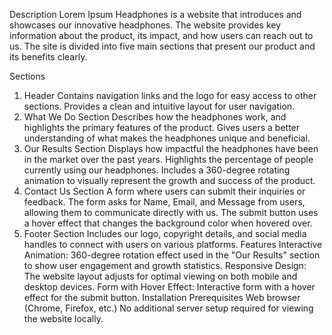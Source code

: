 Description
Lorem Ipsum Headphones is a website that introduces and showcases our innovative headphones. The website provides key information about the product, its impact, and how users can reach out to us. The site is divided into five main sections that present our product and its benefits clearly.

Sections
1. Header
Contains navigation links and the logo for easy access to other sections.
Provides a clean and intuitive layout for user navigation.
2. What We Do Section
Describes how the headphones work, and highlights the primary features of the product.
Gives users a better understanding of what makes the headphones unique and beneficial.
3. Our Results Section
Displays how impactful the headphones have been in the market over the past years.
Highlights the percentage of people currently using our headphones.
Includes a 360-degree rotating animation to visually represent the growth and success of the product.
4. Contact Us Section
A form where users can submit their inquiries or feedback.
The form asks for Name, Email, and Message from users, allowing them to communicate directly with us.
The submit button uses a hover effect that changes the background color when hovered over.
5. Footer Section
Includes our logo, copyright details, and social media handles to connect with users on various platforms.
Features
Interactive Animation: 360-degree rotation effect used in the "Our Results" section to show user engagement and growth statistics.
Responsive Design: The website layout adjusts for optimal viewing on both mobile and desktop devices.
Form with Hover Effect: Interactive form with a hover effect for the submit button.
Installation
Prerequisites
Web browser (Chrome, Firefox, etc.)
No additional server setup required for viewing the website locally.
